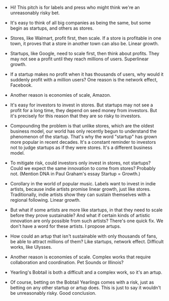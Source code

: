 * Hi! This pitch is for labels and press who might think we're an unreasonably risky bet.

* It's easy to think of all big companies as being the same, but some begin as startups, and others as stores.

* Stores, like Walmart, profit first, then scale. If a store is profitable in one town, it proves that a store in another town can also be. Linear growth.

* Startups, like Google, need to scale first, then think about profits. They may not see a profit until they reach millions of users. Superlinear growth.

* If a startup makes no profit when it has thousands of users, why would it suddenly profit with a million users? One reason is the network effect, Facebook.

* Another reason is economies of scale, Amazon.

* It's easy for investors to invest in stores. But startups may not see a profit for a long time, they depend on seed money from investors. But it's precisely for this reason that they are so risky to investors.

* Compounding the problem is that unlike stores, which are the oldest business model, our world has only recently begun to understand the phenomenon of the startup. That's why the word "startup" has grown more popular in recent decades. It's a constant reminder to investors not to judge startups as if they were stores. It's a different business model.

* To mitigate risk, could investors only invest in stores, not startups? Could we expect the same innovation to come from stores? Probably not. (Mention DNA in Paul Graham's essay Startup = Growth.)

* Corollary in the world of popular music. Labels want to invest in indie artists, because indie artists promise linear growth, just like stores. Traditionally, indie artists show they can sustain themselves with a regional following. Linear growth.

* But what if some artists are more like startups, in that they need to scale before they prove sustainable? And what if certain kinds of artistic innovation are only possible from such artists? There's one quick fix. We don't have a word for these artists. I propose artups.

* How could an artup that isn't sustainable with only thousands of fans, be able to attract millions of them? Like startups, network effect. Difficult works, like Ulysses.

* Another reason is economies of scale. Complex works that require collaboration and coordination. Pet Sounds or Illinois?

* Yearling's Bobtail is both a difficult and a complex work, so it's an artup.

* Of course, betting on the Bobtail Yearlings comes with a risk, just as betting on any other startup or artup does. This is just to say it wouldn't be unreasonably risky. Good conclusion.
